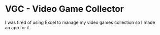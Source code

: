 # VGC - Video Game Collector
I was tired of using Excel to manage my video games collection so I made an app for it.